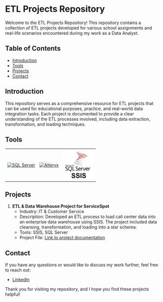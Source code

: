 # ETL Projects Repository

Welcome to the ETL Projects Repository! This repository contains a collection of ETL projects developed for various school assignments and real-life scenarios encountered during my work as a Data Analyst.

## Table of Contents 

- [Introduction](#introduction)
- [Tools](#tools)
- [Projects](#projects)
- [Contact](#contact)

## Introduction

This repository serves as a comprehensive resource for ETL projects that can be used for educational purposes, practice, and real-world data integration tasks. Each project is documented to provide a clear understanding of the ETL processes involved, including data extraction, transformation, and loading techniques.

## Tools
<table>
<tr>
<td><a href="#"><img src="https://upload.wikimedia.org/wikipedia/commons/6/69/Microsoft_SQL_Server_Logo.png" alt="SQL Server" align="center" width="100"/></a></td>
<td><a href="#"><img src="https://upload.wikimedia.org/wikipedia/commons/e/ec/Alteryx_logo.svg" alt="Alteryx" align="center" width="100"/></a></td>
<td><a href="#"><img src="Images/ssis-logo.jpeg" alt="SSIS" align="center" width="100"/></a></td>
</tr>
</table>


## Projects

1. **ETL & Data Warehouse Project for ServiceSpot**
   - Industry: IT & Customer Service
   - Description: Developed an ETL process to load call center data into an enterprise data warehouse using SSIS. The project included data cleansing, transformation, and loading into a star schema.
   - Tools: SSIS, SQL Server
   - Project File: [Link to project documentation](Project_1_ETL_Data_Warehouse_for_ServiceSpot.md)

## Contact

If you have any questions or would like to discuss my work further, feel free to reach out:

- [LinkedIn](https://www.linkedin.com/in/misszeferino/)

Thank you for visiting my repository, and I hope you find these projects helpful!
